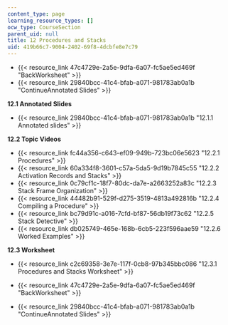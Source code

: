 ```yaml
---
content_type: page
learning_resource_types: []
ocw_type: CourseSection
parent_uid: null
title: 12 Procedures and Stacks
uid: 419b66c7-9004-2402-69f8-4dcbfe8e7c79
---
```


*   {{< resource_link 47c4729e-2a5e-9dfa-6a07-fc5ae5ed469f "BackWorksheet" >}}
*   {{< resource_link 29840bcc-41c4-bfab-a071-981783ab0a1b "ContinueAnnotated Slides" >}}

**12.1 Annotated Slides**

*   {{< resource_link 29840bcc-41c4-bfab-a071-981783ab0a1b "12.1.1 Annotated slides" >}}

**12.2 Topic Videos**

*   {{< resource_link fc44a356-c643-ef09-949b-723bc06e5623 "12.2.1 Procedures" >}}
*   {{< resource_link 60a334f8-3601-c57a-5da5-9d19b7845c55 "12.2.2 Activation Records and Stacks" >}}
*   {{< resource_link 0c79cf1c-18f7-80dc-da7e-a2663252a83c "12.2.3 Stack Frame Organization" >}}
*   {{< resource_link 44482b91-529f-d275-3519-4813a492816b "12.2.4 Compiling a Procedure" >}}
*   {{< resource_link bc79d91c-a016-7cfd-bf87-56db19f73c62 "12.2.5 Stack Detective" >}}
*   {{< resource_link db025749-465e-168b-6cb5-223f596aae59 "12.2.6 Worked Examples" >}}

**12.3 Worksheet**

*   {{< resource_link c2c69358-3e7e-117f-0cb8-97b345bbc086 "12.3.1 Procedures and Stacks Worksheet" >}}

*   {{< resource_link 47c4729e-2a5e-9dfa-6a07-fc5ae5ed469f "BackWorksheet" >}}
*   {{< resource_link 29840bcc-41c4-bfab-a071-981783ab0a1b "ContinueAnnotated Slides" >}}